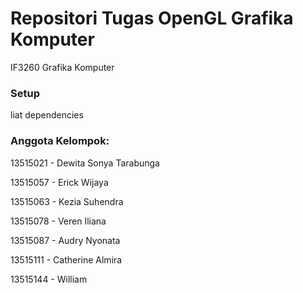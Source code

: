 # Repositori Tugas OpenGL Grafika Komputer

IF3260 Grafika Komputer

### Setup

liat dependencies

### Anggota Kelompok:

13515021 - Dewita Sonya Tarabunga

13515057 - Erick Wijaya

13515063 - Kezia Suhendra

13515078 - Veren Iliana

13515087 - Audry Nyonata

13515111 - Catherine Almira

13515144 - William
